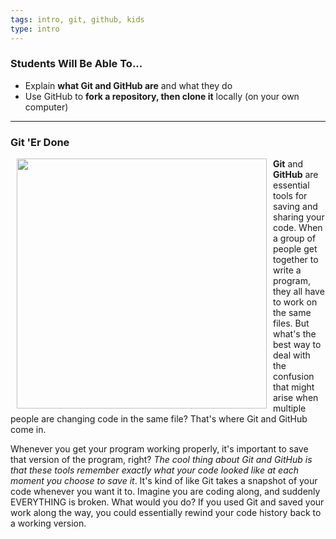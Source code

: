 ```yaml
---
tags: intro, git, github, kids
type: intro
---
```

### Students Will Be Able To...
* Explain **what Git and GitHub are** and what they do
* Use GitHub to **fork a repository, then clone it** locally (on your own computer)

---
### Git 'Er Done
<img src="https://s3.amazonaws.com/after-school-assets/version-control.jpg" width="400px" align="left" hspace="10"> **Git** and **GitHub** are essential tools for saving and sharing your code. When a group of people get together to write a program, they all have to work on the same files. But what's the best way to deal with the confusion that might arise when multiple people are changing code in the same file? That's where Git and GitHub come in. 

Whenever you get your program working properly, it's important to save that version of the program, right?  _The cool thing about Git and GitHub is that these tools remember exactly what your code looked like at each moment you choose to save it_. It's kind of like Git takes a snapshot of your code whenever you want it to. Imagine you are coding along, and suddenly EVERYTHING is broken. What would you do? If you used Git and saved your work along the way, you could essentially rewind your code history back to a working version. 

